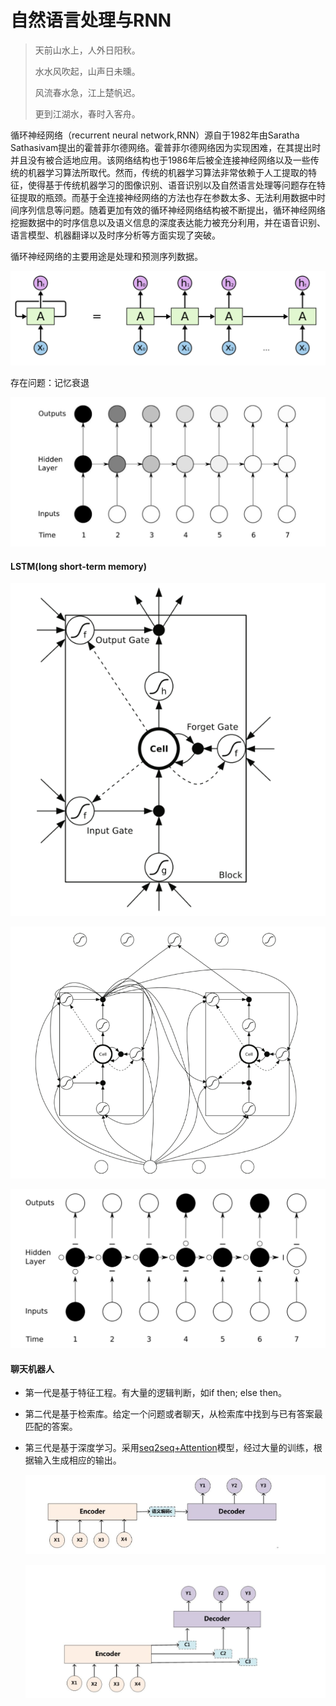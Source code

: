 # 自然语言处理与RNN

> 天前山水上，人外日阳秋。
>
> 水水风吹起，山声日未曛。
>
> 风流春水急，江上楚帆迟。
>
> 更到江湖水，春时入客舟。

循环神经网络（recurrent neural network,RNN）源自于1982年由Saratha Sathasivam提出的霍普菲尔德网络。霍普菲尔德网络因为实现困难，在其提出时并且没有被合适地应用。该网络结构也于1986年后被全连接神经网络以及一些传统的机器学习算法所取代。然而，传统的机器学习算法非常依赖于人工提取的特征，使得基于传统机器学习的图像识别、语音识别以及自然语言处理等问题存在特征提取的瓶颈。而基于全连接神经网络的方法也存在参数太多、无法利用数据中时间序列信息等问题。随着更加有效的循环神经网络结构被不断提出，循环神经网络挖掘数据中的时序信息以及语义信息的深度表达能力被充分利用，并在语音识别、语言模型、机器翻译以及时序分析等方面实现了突破。

循环神经网络的主要用途是处理和预测序列数据。

![1555236826887](./images/1555236826887.png)

存在问题：记忆衰退



![1555237065600](./images/1555237065600.png)



#### LSTM(long short-term memory)



![1555236938400](./images/1555236938400.png)

![1555237097706](./images/1555237097706.png)

![1555237124449](./images/1555237124449.png)



#### 聊天机器人

- 第一代是基于特征工程。有大量的逻辑判断，如if then; else then。

- 第二代是基于检索库。给定一个问题或者聊天，从检索库中找到与已有答案最匹配的答案。

- 第三代是基于深度学习。采用[seq2seq+Attention](https://cloud.tencent.com/developer/news/372017)模型，经过大量的训练，根据输入生成相应的输出。

  ![1555470716922](./images/1555470716922.png)

  ![1555470726749](./images/1555470726749.png)
